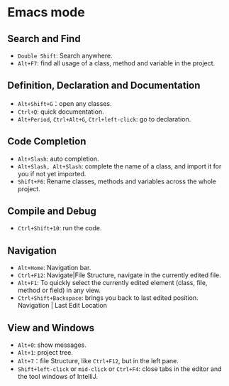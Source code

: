 
# Emacs mode

## Search and Find
* `Double Shift`: Search anywhere.
* `Alt+F7`: find all usage of a class, method and variable in the project.

## Definition, Declaration and Documentation
* `Alt+Shift+G`：open any classes.
* `Ctrl+Q`: quick documentation.
* `Alt+Period`, `Ctrl+Alt+G`, `Ctrl+left-click`: go to declaration.

## Code Completion
* `Alt+Slash`: auto completion.
* `Alt+Slash, Alt+Slash`: complete the name of a class, and import it for you if
  not yet imported.
* `Shift+F6`: Rename classes, methods and variables across the whole project.

## Compile and Debug
* `Ctrl+Shift+10`: run the code.

## Navigation
* `Alt+Home`: Navigation bar.
* `Ctrl+F12`: Navigate|File Structure, navigate in the currently edited file.
* `Alt+F1`: To quickly select the currently edited element (class, file, method
  or field) in any view.
* `Ctrl+Shift+Backspace`: brings you back to last edited position.
  Navigation | Last Edit Location

## View and Windows
* `Alt+0`: show messages.
* `Alt+1`: project tree.
* `Alt+7`：file Structure, like `Ctrl+F12`, but in the left pane.
* `Shift+left-click` or `mid-click` or `Ctrl+F4`: close tabs in the editor and the tool
  windows of IntelliJ.
